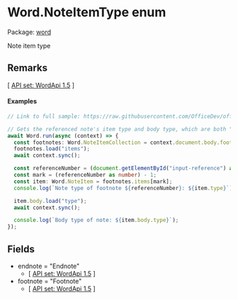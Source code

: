 # Word.NoteItemType enum

Package: [word](/en-us/javascript/api/word)

Note item type

## Remarks

[ [API set: WordApi 1.5](/en-us/javascript/api/requirement-sets/word/word-api-requirement-sets) ]

#### Examples

```typescript
// Link to full sample: https://raw.githubusercontent.com/OfficeDev/office-js-snippets/prod/samples/word/50-document/manage-footnotes.yaml

// Gets the referenced note's item type and body type, which are both "Footnote".
await Word.run(async (context) => {
  const footnotes: Word.NoteItemCollection = context.document.body.footnotes;
  footnotes.load("items");
  await context.sync();

  const referenceNumber = (document.getElementById("input-reference") as HTMLInputElement).value;
  const mark = (referenceNumber as number) - 1;
  const item: Word.NoteItem = footnotes.items[mark];
  console.log(`Note type of footnote ${referenceNumber}: ${item.type}`);

  item.body.load("type");
  await context.sync();

  console.log(`Body type of note: ${item.body.type}`);
});
```

## Fields

- endnote = "Endnote"
  - [ [API set: WordApi 1.5](/en-us/javascript/api/requirement-sets/word/word-api-requirement-sets) ]
- footnote = "Footnote"
  - [ [API set: WordApi 1.5](/en-us/javascript/api/requirement-sets/word/word-api-requirement-sets) ]
